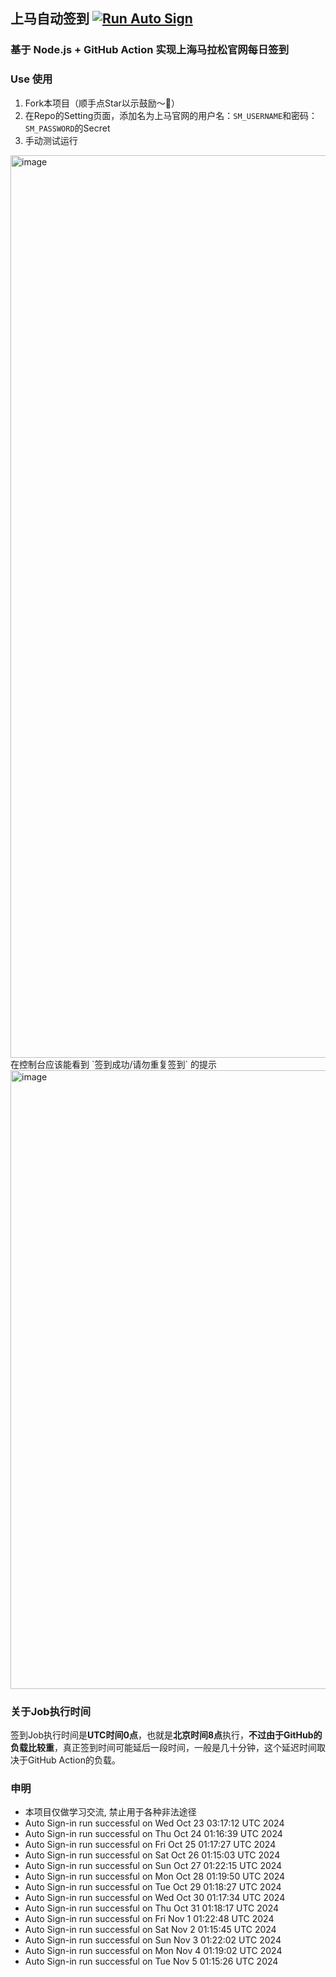 ## 上马自动签到 [![Run Auto Sign](https://github.com/zhaohongxuan/shangma_auto_sign/actions/workflows/auto-sign.yaml/badge.svg)](https://github.com/zhaohongxuan/shangma_auto_sign/actions/workflows/auto-sign.yaml)

### 基于 Node.js + GitHub Action 实现上海马拉松官网每日签到

### Use 使用

1. Fork本项目（顺手点Star以示鼓励～🥳）
2. 在Repo的Setting页面，添加名为上马官网的用户名：`SM_USERNAME`和密码：`SM_PASSWORD`的Secret 
3. 手动测试运行
<img width="1444" alt="image" src="https://github.com/zhaohongxuan/shangma_auto_sign/assets/8613196/695683c9-fbc2-4cab-9ef8-41e2ddf59b78">
在控制台应该能看到 `签到成功/请勿重复签到` 的提示
<img width="990" alt="image" src="https://github.com/zhaohongxuan/shangma_auto_sign/assets/8613196/399e89f7-2ad6-486e-9e67-8953564ec528">


### 关于Job执行时间
签到Job执行时间是**UTC时间0点**，也就是**北京时间8点**执行，**不过由于GitHub的负载比较重**，真正签到时间可能延后一段时间，一般是几十分钟，这个延迟时间取决于GitHub Action的负载。

### 申明
- 本项目仅做学习交流, 禁止用于各种非法途径
- Auto Sign-in run successful on Wed Oct 23 03:17:12 UTC 2024
- Auto Sign-in run successful on Thu Oct 24 01:16:39 UTC 2024
- Auto Sign-in run successful on Fri Oct 25 01:17:27 UTC 2024
- Auto Sign-in run successful on Sat Oct 26 01:15:03 UTC 2024
- Auto Sign-in run successful on Sun Oct 27 01:22:15 UTC 2024
- Auto Sign-in run successful on Mon Oct 28 01:19:50 UTC 2024
- Auto Sign-in run successful on Tue Oct 29 01:18:27 UTC 2024
- Auto Sign-in run successful on Wed Oct 30 01:17:34 UTC 2024
- Auto Sign-in run successful on Thu Oct 31 01:18:17 UTC 2024
- Auto Sign-in run successful on Fri Nov  1 01:22:48 UTC 2024
- Auto Sign-in run successful on Sat Nov  2 01:15:45 UTC 2024
- Auto Sign-in run successful on Sun Nov  3 01:22:02 UTC 2024
- Auto Sign-in run successful on Mon Nov  4 01:19:02 UTC 2024
- Auto Sign-in run successful on Tue Nov  5 01:15:26 UTC 2024
